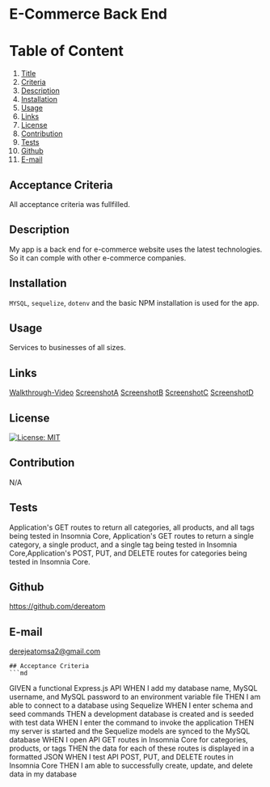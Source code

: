 # E-Commerce Back End
  
  # Table of Content
  1. [Title](#Title)
  2. [Criteria](#Criteria)
  3. [Description](#Description)
  4. [Installation](#Installation)
  5. [Usage](#Usage)
  6. [Links](#Links)
  7. [License](#License)
  8. [Contribution](#Contribution)
  9. [Tests](#Tests)
  10. [Github](#Github)
  11. [E-mail](#Email)  
  
  ## Acceptance Criteria
  All acceptance criteria was fullfilled.
  
  ## Description
  My app is a back end for e-commerce website uses the latest technologies. So it can comple with other e-commerce companies.
  
  ## Installation
  `MYSQL`, `sequelize`, `dotenv` and the basic NPM installation is used for the app.
  
  ## Usage
  Services to businesses of all sizes.

  ## Links
  [Walkthrough-Video](https://drive.google.com/file/d/1NtXZ9evUGdJoYYBoPEmDoAdK5JgN9SZx/view?usp=sharing) [ScreenshotA](https://drive.google.com/file/d/1XxP0Jh8MHPyLddA0TyuzO0G35y5T66uu/view?usp=sharing) [ScreenshotB](https://drive.google.com/file/d/1n-2BrYRwrsJ0DMWESXYvOl-aZNMxwkhk/view?usp=sharing) [ScreenshotC](https://drive.google.com/file/d/1EiP8mmt7VGxyxdAk5XNeOHEqfrGCfein/view?usp=sharing) [ScreenshotD](https://drive.google.com/file/d/1xvrGEEXftBcRC3Oh8-m7HeCNdG30g_Fa/view?usp=sharing)
  
  ## License
  [![License: MIT](https://img.shields.io/badge/License-MIT-yellow.svg)](https://opensource.org/licenses/MIT)
  
  ## Contribution
  N/A
  
  ## Tests
  Application's GET routes to return all categories, all products, and all tags being tested in Insomnia Core, Application's GET routes to return a single category, a single product, and a single tag being tested in Insomnia Core,Application's POST, PUT, and DELETE routes for categories being tested in Insomnia Core.
  
  ## Github
  https://github.com/dereatom
  
  ## E-mail
  derejeatomsa2@gmail.com

    ## Acceptance Criteria
    ```md
GIVEN a functional Express.js API
WHEN I add my database name, MySQL username, and MySQL password to an environment variable file
THEN I am able to connect to a database using Sequelize
WHEN I enter schema and seed commands
THEN a development database is created and is seeded with test data
WHEN I enter the command to invoke the application
THEN my server is started and the Sequelize models are synced to the MySQL database
WHEN I open API GET routes in Insomnia Core for categories, products, or tags
THEN the data for each of these routes is displayed in a formatted JSON
WHEN I test API POST, PUT, and DELETE routes in Insomnia Core
THEN I am able to successfully create, update, and delete data in my database
```
